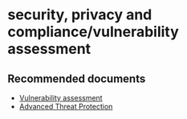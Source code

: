 <properties
	pageTitle="security, privacy and compliance/vulnerability assessment"
	description="security, privacy and compliance/vulnerability assessment"
	service="microsoft.sql"
	resource="servers"
	authors="emlisa"
	displayOrder=""
	selfHelpType="generic"
	supportTopicIds="32629701"
	resourceTags="13491"
	productPesIds=""
	cloudEnvironments="public"
/>

# security, privacy and compliance/vulnerability assessment

## **Recommended documents**
* [Vulnerability assessment](https://docs.microsoft.com/azure/sql-database/sql-vulnerability-assessment/)<br>
* [Advanced Threat Protection](https://docs.microsoft.com/azure/sql-database/sql-advanced-threat-protection)
